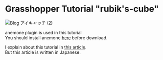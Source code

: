 # Grasshopper Tutorial "rubik's-cube"
![Blog アイキャッチ (2)](https://user-images.githubusercontent.com/57956439/173347815-761348ad-fa9a-48c7-b333-6e28d46f945f.png)
　　

anemone plugin is used in this tutorial  
You should install anemone [here](https://www.food4rhino.com/en/app/anemone) before download.
  
I explain about this tutorial in [this article](https://styublog.com/rubiks-cube/).   
But this article is written in Japanese.

